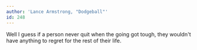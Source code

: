 ```yaml
---
author: 'Lance Armstrong, "Dodgeball"'
id: 248
---
```


Well I guess if a person never quit when the going got tough, they wouldn't have anything to regret for the rest of their life.